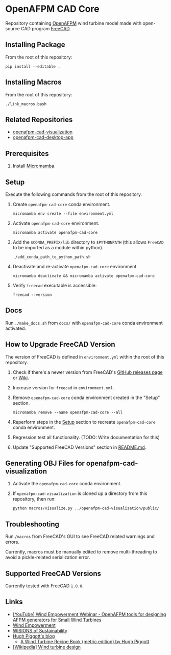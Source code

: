 # OpenAFPM CAD Core

Repository containing [OpenAFPM](https://www.openafpm.net/) wind turbine model made with open-source CAD program [FreeCAD](https://www.freecad.org/).

## Installing Package

From the root of this repository:

    pip install --editable .


## Installing Macros

From the root of this repository:

    ./link_macros.bash


## Related Repositories
* [openafpm-cad-visualization](https://github.com/gbroques/openafpm-cad-visualization)
* [openafpm-cad-desktop-app](https://github.com/gbroques/openafpm-cad-desktop-app)


## Prerequisites

1. Install [Micromamba](https://mamba.readthedocs.io/en/latest/installation/micromamba-installation.html).


## Setup
Execute the following commands from the root of this repository.

1. Create `openafpm-cad-core` conda environment.

       micromamba env create --file environment.yml

2. Activate `openafpm-cad-core` environment.

       micromamba activate openafpm-cad-core

3. Add the `$CONDA_PREFIX/lib` directory to `$PYTHONPATH` (this allows `FreeCAD` to be imported as a module within python).

       ./add_conda_path_to_python_path.sh

4. Deactivate and re-activate `openafpm-cad-core` environment.

       micromamba deactivate && micromamba activate openafpm-cad-core


5. Verify `freecad` executable is accessible:

       freecad --version

## Docs
Run `./make_docs.sh` from `docs/` with `openafpm-cad-core` conda environment activated.


## How to Upgrade FreeCAD Version
The version of FreeCAD is defined in `environment.yml` within the root of this repository.

1. Check if there's a newer version from FreeCAD's [GitHub releases page](https://github.com/FreeCAD/FreeCAD/releases) or [Wiki](https://wiki.freecad.org/Feature_list#Release_notes).
2. Increase version for `freecad` in `environment.yml`.
3. Remove `openafpm-cad-core` conda environment created in the "Setup" section.

       micromamba remove --name openafpm-cad-core --all

4. Reperform steps in the [Setup](#setup) section to recreate `openafpm-cad-core` conda environment.
5. Regression test all functionality. (TODO: Write documentation for this)
6. Update "Supported FreeCAD Versions" section in [README.md](./README.md).

## Generating OBJ Files for openafpm-cad-visualization

1. Activate the `openafpm-cad-core` conda environment.
2. If `openafpm-cad-visualization` is cloned up a directory from this repository, then run:

       python macros/visualize.py ../openafpm-cad-visualization/public/

## Troubleshooting

Run `/macros` from FreeCAD's GUI to see FreeCAD related warnings and errors.

Currently, macros must be manually edited to remove multi-threading to avoid a pickle-related serialization error.

## Supported FreeCAD Versions

Currently tested with FreeCAD `1.0.0`.


## Links
* [[YouTube] Wind Empowerment Webinar - OpenAFPM tools for designing AFPM generators for Small Wind Turbines](https://www.youtube.com/watch?v=hk0j-qxkG9s&ab_channel=WindEmpowerment)
* [Wind Empowerment](https://windempowerment.com/)
* [WISIONS of Sustainability](https://wisions.net/)
* [Hugh Piggott's blog](http://scoraigwind.co.uk/)
  * [A Wind Turbine Recipe Book (metric edition) by Hugh Piggott](http://scoraigwind.co.uk/pdf-metric-edition-of-recipe-book-at-scribd/)
* [[Wikipedia] Wind turbine design](https://en.wikipedia.org/wiki/Wind_turbine_design)
